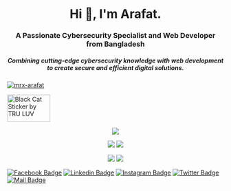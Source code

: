 <h1 align="center">Hi 👋, I'm Arafat.</h1>
<h3 align="center">A Passionate Cybersecurity Specialist and Web Developer from Bangladesh</h3>
<h5 align="center">Combining cutting-edge cybersecurity knowledge with web development to create secure and efficient digital solutions.</h5>


<p align="left"> <a href="https://github.com/ryo-ma/github-profile-trophy"><img src="https://github-profile-trophy.vercel.app/?username=mrx-arafat" alt="mrx-arafat" /></a> </p>


<img src="https://media2.giphy.com/media/WUlplcMpOCEmTGBtBW/giphy.gif?cid=ecf05e474w6vi19u77wfxbqkb13r22g19heinvdsnbaj631e&amp;ep=v1_stickers_search&amp;rid=giphy.gif&amp;ct=s" alt="Black Cat Sticker by TRU LUV" style="width: 100px; height: 63px; left: 0px; top: 0px;">

<div align="center">
 
![](https://github-profile-summary-cards.vercel.app/api/cards/profile-details?username=mrx-arafat&theme=transparent)
  
![](https://github-profile-summary-cards.vercel.app/api/cards/repos-per-language?username=mrx-arafat&theme=transparent)
![](https://github-profile-summary-cards.vercel.app/api/cards/most-commit-language?username=mrx-arafat&theme=transparent)

![](https://github-profile-summary-cards.vercel.app/api/cards/stats?username=mrx-arafat&theme=transparent) 
![](https://github-profile-summary-cards.vercel.app/api/cards/productive-time?username=mrx-arafat&theme=transparent&utcOffset=2)

  
</div>


[![Facebook Badge](https://img.shields.io/badge/Facebook-1877F2?style=for-the-badge&logo=facebook&logoColor=white)](https://facebook.com/e4rafat) 
[![Linkedin Badge](https://img.shields.io/badge/LinkedIn-0077B5?style=for-the-badge&logo=linkedin&logoColor=white)](https://www.linkedin.com/in/e4rafat/) 
[![Instagram Badge](https://img.shields.io/badge/Instagram-E4405F?style=for-the-badge&logo=instagram&logoColor=white)](https://instagram.com/e4rafat) 
[![Twitter Badge](https://img.shields.io/badge/Twitter-1DA1F2?style=for-the-badge&logo=twitter&logoColor=white)](https://twitter.com/e4rafat) 
[![Mail Badge](https://img.shields.io/badge/Gmail-D14836?style=for-the-badge&logo=gmail&logoColor=white)](mailto:arafatmrx@gmail.com)



